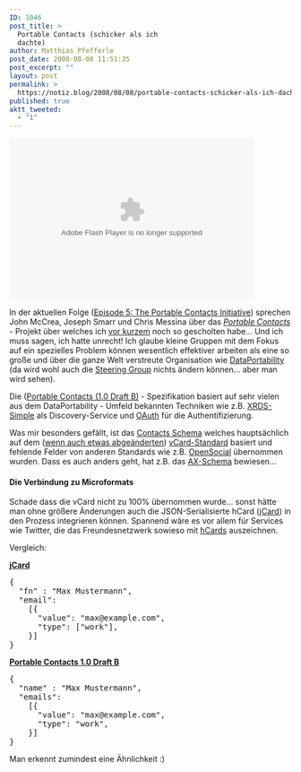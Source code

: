 ```yaml
---
ID: 1046
post_title: >
  Portable Contacts (schicker als ich
  dachte)
author: Matthias Pfefferle
post_date: 2008-08-08 11:51:35
post_excerpt: ""
layout: post
permalink: >
  https://notiz.blog/2008/08/08/portable-contacts-schicker-als-ich-dachte/
published: true
aktt_tweeted:
  - "1"
---
```

<object type="application/x-shockwave-flash" style="width:437px; height:288px;" data="http://www.viddler.com/player/22bd60e2/"><param name="movie" value="http://www.viddler.com/player/22bd60e2/" /></object>

In der aktuellen Folge (<a href="http://www.thesocialweb.tv/blog/2008/08/episode-5-the-p.html">Episode 5: The Portable Contacts Initiative</a>) sprechen John McCrea, Joseph Smarr und Chris Messina über das <a href="http://portablecontacts.net/"><em>Portable Contacts</em></a> - Projekt über welches ich <a href="http://notiz.blog/2008/06/30/wie-viel-portabilitiy-brauchen-wir-noch/">vor kurzem</a> noch so gescholten habe... Und ich muss sagen, ich hatte unrecht! Ich glaube kleine Gruppen mit dem Fokus auf ein spezielles Problem können wesentlich effektiver arbeiten als eine so große und über die ganze Welt verstreute Organisation wie <a href="http://dataportability.org">DataPortability</a> (da wird wohl auch die <a href="http://liako.biz/2008/07/the-dataportability-governance-framework-a-template/">Steering Group</a> nichts ändern können... aber man wird sehen).

Die (<a href="http://portablecontacts.net/draft-spec.html">Portable Contacts (1.0 Draft B)</a> - Spezifikation basiert auf sehr vielen aus dem DataPortability - Umfeld bekannten Techniken wie z.B. <a href="http://xrds-simple.net/">XRDS-Simple</a> als Discovery-Service und <a href="http://oauth.net">OAuth</a> für die Authentifizierung.

Was mir  besonders gefällt, ist das <a href="http://portablecontacts.net/draft-spec.html#schema">Contacts Schema</a> welches hauptsächlich auf dem (<a href="http://portablecontacts.net/draft-spec.html#schema">wenn auch etwas abgeänderten</a>) <a href="http://tools.ietf.org/html/rfc2426">vCard-Standard</a> basiert und fehlende Felder von anderen Standards wie z.B. <a href="http://code.google.com/apis/opensocial/docs/0.8/restfulspec.html">OpenSocial</a> übernommen wurden. Dass es auch anders geht, hat z.B. das <a href="http://notiz.blog/2007/11/04/hcard-als-attribute-exchange-fuer-openid/">AX-Schema</a> bewiesen...

<h4 id="portable-microformats">Die Verbindung zu Microformats</h4>

Schade dass die vCard nicht zu 100% übernommen wurde... sonst hätte man ohne größere Änderungen auch die JSON-Serialisierte hCard (<a href="http://microformats.org/wiki/jCard">jCard</a>) in den Prozess integrieren können. Spannend wäre es vor allem für Services wie Twitter, die das Freundesnetzwerk sowieso mit <a href="http://microformats.org/wiki/hCard">hCards</a> auszeichnen.

Vergleich:

<strong><a href="http://microformats.org/wiki/jCard">jCard</a></strong>

<pre>{
  "fn" : "Max Mustermann",
  "email":
    [{
      "value": "max@example.com",
      "type": ["work"],
    }]
}</pre>

<strong><a href="http://portablecontacts.net/draft-spec.html#anchor19">Portable Contacts 1.0 Draft B</a></strong>

<pre>{
  "name" : "Max Mustermann",
  "emails":
    [{
      "value": "max@example.com",
      "type": "work",
    }]
}</pre>

Man erkennt zumindest eine Ähnlichkeit :)